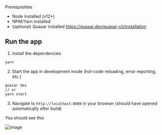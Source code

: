 Prerequisities
- Node installed (v12+)
- NPM/Yarn installed
- (optional) Quasar installed https://quasar.dev/quasar-cli/installation

## Run the app

1. Install the dependencies
```bash
yarn
```

2. Start the app in development mode (hot-code reloading, error reporting, etc.)
```bash
quasar dev
// or
yarn start
```

3. Navigate to `http://localhost:8080` in your browser (should have opened automatically after build)

You should see this

![image](https://user-images.githubusercontent.com/27806309/145005648-53528567-9cbf-4584-8387-f27a920d735c.png)
